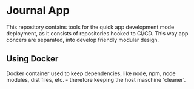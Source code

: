 # Journal App

This repository contains tools for the quick app development mode deployment, as it 
consists of repositories hooked to CI/CD.
This way app concers are separated, into develop friendly modular design.

## Using Docker

Docker container used to keep dependencies, like node, npm, node modules, dist files, etc. - therefore keeping the host maschine 'cleaner'.


